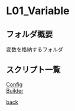 # L01_Variable

## フォルダ概要

変数を格納するフォルダ

## スクリプト一覧

[Config](./Config/README.md)  
[Builder](./Builder/README.md)  

[back](../README.md)  